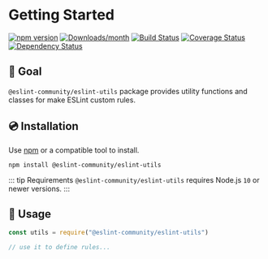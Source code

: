 # Getting Started

[![npm version](https://img.shields.io/npm/v/@eslint-community/eslint-utils.svg)](https://www.npmjs.com/package/@eslint-community/eslint-utils)
[![Downloads/month](https://img.shields.io/npm/dm/@eslint-community/eslint-utils.svg)](http://www.npmtrends.com/@eslint-community/eslint-utils)
[![Build Status](https://travis-ci.org/eslint-community/eslint-utils.svg?branch=main)](https://travis-ci.org/eslint-community/eslint-utils)
[![Coverage Status](https://codecov.io/gh/eslint-community/eslint-utils/branch/main/graph/badge.svg)](https://codecov.io/gh/eslint-community/eslint-utils)
[![Dependency Status](https://david-dm.org/eslint-community/eslint-utils.svg)](https://david-dm.org/eslint-community/eslint-utils)

## 🏁 Goal

`@eslint-community/eslint-utils` package provides utility functions and classes for make ESLint custom rules.

## 💿 Installation

Use [npm](https://www.npmjs.com/) or a compatible tool to install.

```
npm install @eslint-community/eslint-utils
```

::: tip Requirements
`@eslint-community/eslint-utils` requires Node.js `10` or newer versions.
:::

## 📖 Usage

```js
const utils = require("@eslint-community/eslint-utils")

// use it to define rules...
```
